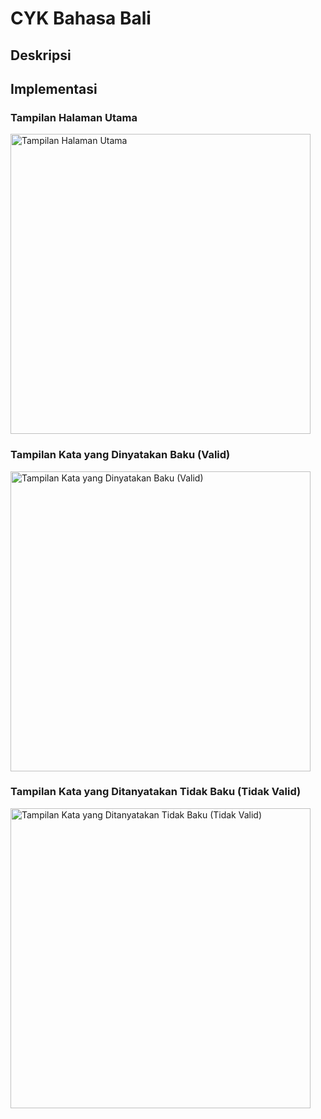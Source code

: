 # CYK Bahasa Bali

## Deskripsi



## Implementasi

### Tampilan Halaman Utama
<img width="480" alt="Tampilan Halaman Utama" src="https://user-images.githubusercontent.com/72149133/178640145-2c35034f-330a-428b-8dfe-b59cb344cfd0.png">

### Tampilan Kata yang Dinyatakan Baku (Valid)
<img width="480" alt="Tampilan Kata yang Dinyatakan Baku (Valid)" src="https://user-images.githubusercontent.com/72149133/178640151-bf3e1f3c-28e8-496c-aa37-fd6ecae7047d.png">

### Tampilan Kata yang Ditanyatakan Tidak Baku (Tidak Valid)
<img width="480" alt="Tampilan Kata yang Ditanyatakan Tidak Baku (Tidak Valid)" src="https://user-images.githubusercontent.com/72149133/178640162-385891e3-3867-475c-8bfe-af2f900d75d1.png">
